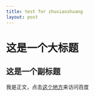 ```yaml
---
title: test for zhuxiaoshuang
layout: post
---
```


# 这是一个大标题

## 这是一个副标题

我是正文，点击[这个地方](http://www.baidu.com)来访问百度


